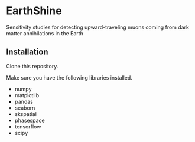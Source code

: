 # EarthShine
Sensitivity studies for detecting upward-traveling muons coming from dark matter annihilations in the Earth

## Installation
Clone this repository. 

Make sure you have the following libraries installed. 

* numpy
* matplotlib
* pandas
* seaborn
* skspatial
* phasespace
* tensorflow
* scipy


